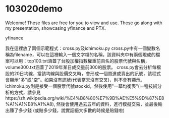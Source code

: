 # 103020demo
Welcome! These files are free for you to view and use. These go along with my presentation, showcasing yfinance and PTX.

yfinance

我在這裡放了兩個示範程式：cross.py及ichimoku.py
cross.py中有一個變數名稱為filename，可以在這裡輸入一個文字檔的名稱，該資料夾中有兩個現成的檔案可以用：top100.txt涵蓋了台股加權指數權重前百名的股票代號與名稱，volume300.txt涵蓋了2019年某日成交量前300的股票。
cross.py會去分析每檔股的20日均線，當該均線與股價交叉時，會形成一個買進或賣出的訊號，該程式會顯示"多"或"空"。如果沒有訊號(代表當天沒有交叉)，則不會有顯示。
ichimoku.py則是接受一個股票代號stockid，然後使用"一幕均衡表"(一種技術分析的方式，請參見https://zh.wikipedia.org/wiki/%E4%B8%80%E7%9B%AE%E5%9D%87%E8%A1%A1%E8%A1%A8),
然後會使用過去五年的資料，進行模擬交易，並最後輸出賺了多少錢 (或賠多少錢，說實話絕大多數的時候是賠錢啦)
